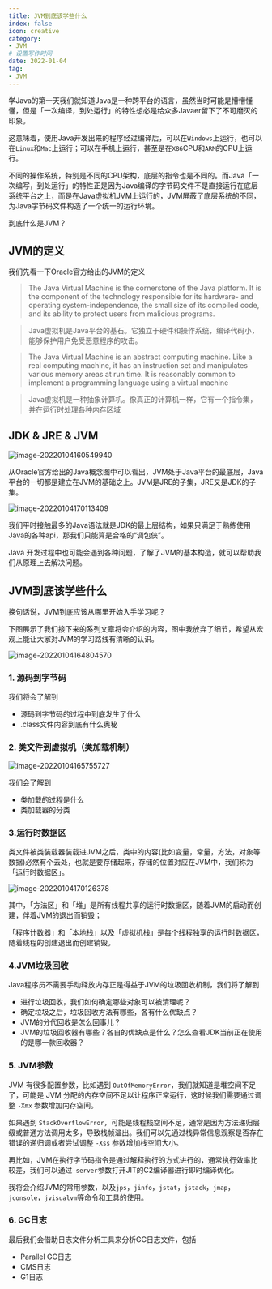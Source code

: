 ```yaml
---
title: JVM到底该学些什么
index: false
icon: creative
category:
- JVM
# 设置写作时间
date: 2022-01-04
tag:
- JVM
---
```


学Java的第一天我们就知道Java是一种跨平台的语言，虽然当时可能是懵懵懂懂，但是「一次编译，到处运行」的特性想必是给众多Javaer留下了不可磨灭的印象。

这意味着，使用Java开发出来的程序经过编译后，可以在`Windows`上运行，也可以在`Linux`和`Mac`上运行；可以在手机上运行，甚至是在`X86`CPU和`ARM`的CPU上运行。

不同的操作系统，特别是不同的CPU架构，底层的指令也是不同的。而Java「一次编写，到处运行」的特性正是因为Java编译的字节码文件不是直接运行在底层系统平台之上，而是在Java虚拟机JVM上运行的，JVM屏蔽了底层系统的不同，为Java字节码文件构造了一个统一的运行环境。

到底什么是JVM？

## JVM的定义

我们先看一下Oracle官方给出的JVM的定义

> The Java Virtual Machine is the cornerstone of the Java platform. It is the component of the technology responsible for its hardware- and operating system-independence, the small size of its compiled code, and its ability to protect users from malicious programs.

> Java虚拟机是Java平台的基石。它独立于硬件和操作系统，编译代码小，能够保护用户免受恶意程序的攻击。

> The Java Virtual Machine is an abstract computing machine. Like a real computing machine, it has an instruction set and manipulates various memory areas at run time. It is reasonably common to implement a programming language using a virtual machine

> Java虚拟机是一种抽象计算机。像真正的计算机一样，它有一个指令集，并在运行时处理各种内存区域

## JDK & JRE & JVM

![image-20220104160549940](http://qiniu.chanmufeng.com/2022-01-04-080550.png)

从Oracle官方给出的Java概念图中可以看出，JVM处于Java平台的最底层，Java平台的一切都是建立在JVM的基础之上。JVM是JRE的子集，JRE又是JDK的子集。

![image-20220104170113409](http://qiniu.chanmufeng.com/2022-01-04-090113.png)

我们平时接触最多的Java语法就是JDK的最上层结构，如果只满足于熟练使用Java的各种api，那我们只能算是合格的“调包侠”。

Java 开发过程中也可能会遇到各种问题，了解了JVM的基本构造，就可以帮助我们从原理上去解决问题。

## JVM到底该学些什么

换句话说，JVM到底应该从哪里开始入手学习呢？

下图展示了我们接下来的系列文章将会介绍的内容，图中我放弃了细节，希望从宏观上能让大家对JVM的学习路线有清晰的认识。

![image-20220104164804570](http://qiniu.chanmufeng.com/2022-01-04-084804.png)

### 1. 源码到字节码

我们将会了解到

- 源码到字节码的过程中到底发生了什么
- .class文件内容到底有什么奥秘

### 2. 类文件到虚拟机（类加载机制）

![image-20220104165755727](http://qiniu.chanmufeng.com/2022-01-04-085755.png)

我们会了解到

- 类加载的过程是什么
- 类加载器的分类

### 3.运行时数据区

类文件被类装载器装载进JVM之后，类中的内容(比如变量，常量，方法，对象等数据)必然有个去处，也就是要存储起来，存储的位置对应在JVM中，我们称为「运行时数据区」。

![image-20220104170126378](http://qiniu.chanmufeng.com/2022-01-04-090126.png)

其中，「方法区」和「堆」是所有线程共享的运行时数据区，随着JVM的启动而创建，伴着JVM的退出而销毁；

「程序计数器」和「本地栈」以及「虚拟机栈」是每个线程独享的运行时数据区，随着线程的创建退出而创建销毁。

### 4.JVM垃圾回收

Java程序员不需要手动释放内存正是得益于JVM的垃圾回收机制，我们将了解到

- 进行垃圾回收，我们如何确定哪些对象可以被清理呢？
- 确定垃圾之后，垃圾回收方法有哪些，各有什么优缺点？
- JVM的分代回收是怎么回事儿？
- JVM的垃圾回收器有哪些？各自的优缺点是什么？怎么查看JDK当前正在使用的是哪一款回收器？

### 5. JVM参数

JVM 有很多配置参数，比如遇到 `OutOfMemoryError`，我们就知道是堆空间不足了，可能是 JVM 分配的内存空间不足以让程序正常运行，这时候我们需要通过调整 `-Xmx` 参数增加内存空间。

如果遇到 `StackOverflowError`，可能是线程栈空间不足，通常是因为方法递归层级或普通方法调用太多，导致栈帧溢出。我们可以先通过栈异常信息观察是否存在错误的递归调或者尝试调整 `-Xss` 参数增加栈空间大小。

再比如，JVM在执行字节码指令是通过解释执行的方式进行的，通常执行效率比较差，我们可以通过`-server`参数打开JIT的C2编译器进行即时编译优化。

我将会介绍JVM的常用参数，以及`jps`，`jinfo`，`jstat`，`jstack`，`jmap`，`jconsole`，`jvisualvm`等命令和工具的使用。

### 6. GC日志

最后我们会借助日志文件分析工具来分析GC日志文件，包括

- Parallel GC日志
- CMS日志
- G1日志

